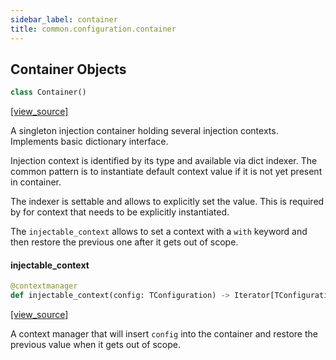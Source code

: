 ```yaml
---
sidebar_label: container
title: common.configuration.container
---
```


## Container Objects

```python
class Container()
```

[[view_source]](https://github.com/dlt-hub/dlt/blob/30d0f64fb2cdbacc2e88fdb304371650f417e1f0/dlt/common/configuration/container.py#L10)

A singleton injection container holding several injection contexts. Implements basic dictionary interface.

Injection context is identified by its type and available via dict indexer. The common pattern is to instantiate default context value
if it is not yet present in container.

The indexer is settable and allows to explicitly set the value. This is required by for context that needs to be explicitly instantiated.

The `injectable_context` allows to set a context with a `with` keyword and then restore the previous one after it gets out of scope.

#### injectable\_context

```python
@contextmanager
def injectable_context(config: TConfiguration) -> Iterator[TConfiguration]
```

[[view_source]](https://github.com/dlt-hub/dlt/blob/30d0f64fb2cdbacc2e88fdb304371650f417e1f0/dlt/common/configuration/container.py#L65)

A context manager that will insert `config` into the container and restore the previous value when it gets out of scope.

